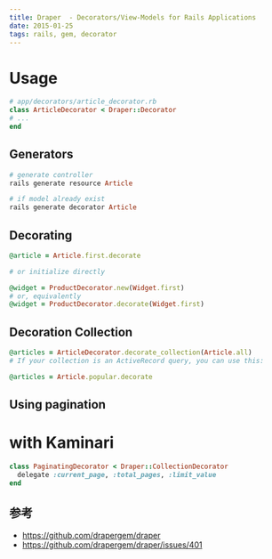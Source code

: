```yaml
---
title: Draper  - Decorators/View-Models for Rails Applications
date: 2015-01-25
tags: rails, gem, decorator
---
```



# Usage

```rb
# app/decorators/article_decorator.rb
class ArticleDecorator < Draper::Decorator
# ...
end
```

## Generators

```rb
# generate controller
rails generate resource Article

# if model already exist
rails generate decorator Article
```

## Decorating

```rb
@article = Article.first.decorate

# or initialize directly

@widget = ProductDecorator.new(Widget.first)
# or, equivalently
@widget = ProductDecorator.decorate(Widget.first)
```

## Decoration Collection

```rb
@articles = ArticleDecorator.decorate_collection(Article.all)
# If your collection is an ActiveRecord query, you can use this:

@articles = Article.popular.decorate
```


## Using pagination



# with Kaminari

```rb
class PaginatingDecorator < Draper::CollectionDecorator
  delegate :current_page, :total_pages, :limit_value
end
```

## 参考

* <https://github.com/drapergem/draper>
* <https://github.com/drapergem/draper/issues/401>